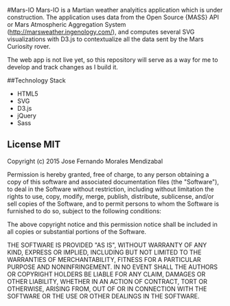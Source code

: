 #Mars-IO
Mars-IO is a Martian weather analyitics application which is under construction. 
The application uses data from the Open Source {MASS} API or Mars Atmospheric Aggregation System (http://marsweather.ingenology.com/), and computes several SVG visualizations with D3.js to contextualize all the data sent by the Mars Curiosity rover.

The web app is not live yet, so this repository will serve as a way for me to develop and track changes as I build it.


##Technology Stack
* HTML5
* SVG
* D3.js
* jQuery
* Sass


 
## License MIT

Copyright (c)  2015 Jose Fernando Morales Mendizabal

Permission is hereby granted, free of charge, to any person obtaining a copy
of this software and associated documentation files (the "Software"), to deal
in the Software without restriction, including without limitation the rights
to use, copy, modify, merge, publish, distribute, sublicense, and/or sell
copies of the Software, and to permit persons to whom the Software is
furnished to do so, subject to the following conditions:

The above copyright notice and this permission notice shall be included in all
copies or substantial portions of the Software.

THE SOFTWARE IS PROVIDED "AS IS", WITHOUT WARRANTY OF ANY KIND, EXPRESS OR
IMPLIED, INCLUDING BUT NOT LIMITED TO THE WARRANTIES OF MERCHANTABILITY,
FITNESS FOR A PARTICULAR PURPOSE AND NONINFRINGEMENT. IN NO EVENT SHALL THE
AUTHORS OR COPYRIGHT HOLDERS BE LIABLE FOR ANY CLAIM, DAMAGES OR OTHER
LIABILITY, WHETHER IN AN ACTION OF CONTRACT, TORT OR OTHERWISE, ARISING FROM,
OUT OF OR IN CONNECTION WITH THE SOFTWARE OR THE USE OR OTHER DEALINGS IN THE
SOFTWARE.

